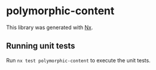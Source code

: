 # polymorphic-content

This library was generated with [Nx](https://nx.dev).

## Running unit tests

Run `nx test polymorphic-content` to execute the unit tests.
